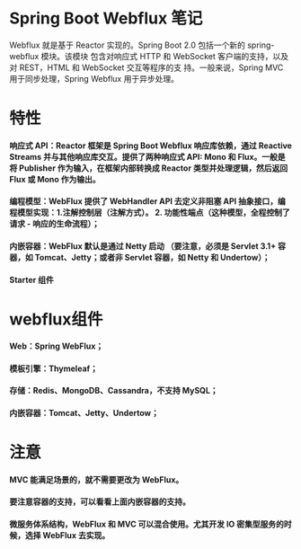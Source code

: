 # Spring Boot Webflux 笔记 
Webflux 就是基于 Reactor 实现的。Spring Boot 2.0 包括一个新的 spring-webflux 模块。该模块
包含对响应式 HTTP 和 WebSocket 客户端的支持，以及对 REST，HTML 和 WebSocket 交互等程序的支
持。一般来说，Spring MVC 用于同步处理，Spring Webflux 用于异步处理。

# 特性
#### 响应式 API：Reactor 框架是 Spring Boot Webflux 响应库依赖，通过 Reactive Streams 并与其他响应库交互。提供了两种响应式 API: Mono 和 Flux。一般是将 Publisher 作为输入，在框架内部转换成 Reactor 类型并处理逻辑，然后返回 Flux 或 Mono 作为输出。  
#### 编程模型：WebFlux 提供了 WebHandler API 去定义非阻塞 API 抽象接口，编程模型实现：1.注解控制层（注解方式）。  2. 功能性端点（这种模型，全程控制了请求 - 响应的生命流程）；
#### 内嵌容器：WebFlux 默认是通过 Netty 启动 （要注意，必须是 Servlet 3.1+ 容器，如 Tomcat、Jetty；或者非 Servlet 容器，如 Netty 和 Undertow）；
#### Starter 组件  

# webflux组件
#### Web：Spring WebFlux；
#### 模板引擎：Thymeleaf；
#### 存储：Redis、MongoDB、Cassandra，不支持 MySQL；
#### 内嵌容器：Tomcat、Jetty、Undertow；

# 注意
#### MVC 能满⾜场景的，就不需要更改为 WebFlux。  
#### 要注意容器的支持，可以看看上⾯内嵌容器的支持。  
#### 微服务体系结构，WebFlux 和 MVC 可以混合使用。尤其开发 IO 密集型服务的时候，选择 WebFlux 去实现。  